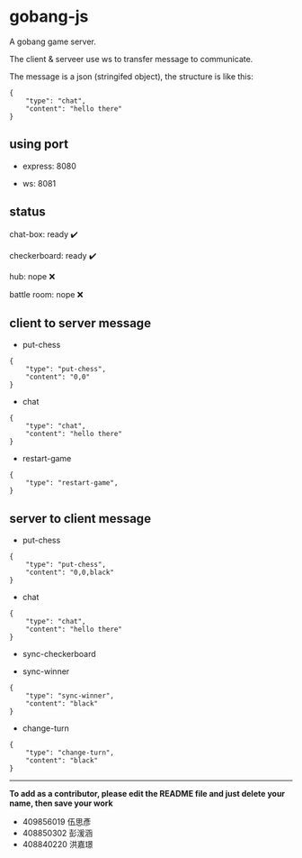 # gobang-js

A gobang game server.

The client & serveer use ws to transfer message to communicate.

The message is a json (stringifed object), the structure is like this:

```
{
    "type": "chat",
    "content": "hello there"
}
```

## using port

 - express: 8080

 - ws: 8081

## status

chat-box: ready ✔️

checkerboard: ready ✔️

hub: nope ❌

battle room: nope ❌

## client to server message
 
 - put-chess

```
{
    "type": "put-chess",
    "content": "0,0"
}
```

 - chat

```
{
    "type": "chat",
    "content": "hello there"
}
```

 - restart-game

```
{
    "type": "restart-game",
}
```

## server to client message

 - put-chess

```
{
    "type": "put-chess",
    "content": "0,0,black"
}
```

 - chat

```
{
    "type": "chat",
    "content": "hello there"
}
```

 - sync-checkerboard

 - sync-winner
 
```
{
    "type": "sync-winner",
    "content": "black"
}
```

 - change-turn

```
{
    "type": "change-turn",
    "content": "black"
}
```

 ---
 
**To add as a contributor, please edit the README file and just delete your name, then save your work**
 - 409856019 伍思彥
 - 408850302 彭湲涵
 - 408840220 洪嘉璟
 
